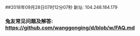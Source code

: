##2018年09月28日07时12分07秒 新址: 104.248.184.179
### 兔友常见问题及解答: https://github.com/wanggonging/d/blob/w/FAQ.md
